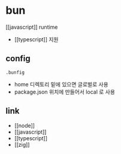 # bun

[[javascript]] runtime

- [[typescript]] 지원

## config
`.bunfig`

- home 디렉토리 밑에 있으면 글로벌로 사용
- package.json 위치에 만들어서 local 로 사용

## link
- [[node]]
- [[javascript]]
- [[typescript]]
- [[zig]]
